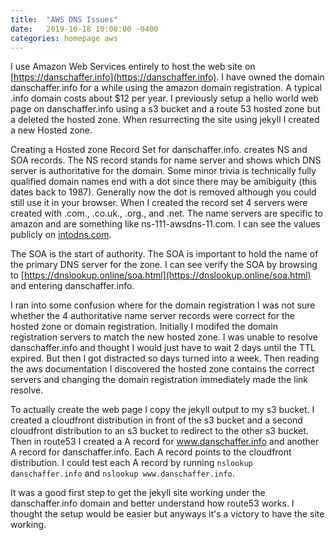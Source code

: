 ```yaml
---
title:  "AWS DNS Issues"
date:   2019-10-18 10:00:00 -0400
categories: homepage aws
---
```


I use Amazon Web Services entirely to host the web site on [https://danschaffer.info](https://danschaffer.info).
I have owned the domain danschaffer.info for a while using the amazon domain registration.  A typical .info domain
costs about $12 per year.  I previously setup a hello world web page on danschaffer.info using a s3 bucket and
a route 53 hosted zone but a deleted the hosted zone.  When resurrecting the site using jekyll I created a new
Hosted zone.

Creating a Hosted zone Record Set for danschaffer.info. creates NS and SOA records.  The NS record stands for
name server and shows which DNS server is authoritative for the domain.  Some minor trivia is technically fully
qualified domain names end with a dot since there may be amibiguity (this dates back to 1987).  Generally now
the dot is removed although you could still use it in your browser.  When I created the record set 4 servers
were created with .com., .co.uk., .org., and .net.  The name servers are specific to amazon and are something like ns-111-awsdns-11.com.
I can see the values publicly on [intodns.com](https://intodns.com/danschaffer.info).

The SOA is the start of authority.  The SOA is important to hold the name of the primary DNS server for the zone.
I can see verify the SOA by browsing to [https://dnslookup.online/soa.html](https://dnslookup.online/soa.html) and entering danschaffer.info.

I ran into some confusion where for the domain registration I was not sure whether the 4 authoritative name
server records were correct for the hosted zone or domain registration.  Initially I modifed the domain registration
servers to match the new hosted zone.  I was unable to resolve danschaffer.info and thought I would just have
to wait 2 days until the TTL expired.  But then I got distracted so days turned into a week.  Then reading the
aws documentation I discovered the hosted zone contains the correct servers and changing the domain registration
immediately made the link resolve.

To actually create the web page I copy the jekyll output to my s3 bucket.  I created a cloudfront distribution
in front of the s3 bucket and a second cloudfront distribution to an s3 bucket to redirect to the other s3 bucket.
Then in route53 I created a A record for www.danschaffer.info and another A record for danschaffer.info.
Each A record points to the cloudfront distribution.  I could test each A record by running `nslookup danschaffer.info`
and `nslookup www.danschaffer.info`.

It was a good first step to get the jekyll site working under the danschaffer.info domain and better understand
how route53 works.  I thought the setup would be easier but anyways it's a victory to have the site working.
